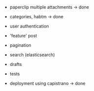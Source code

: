 + paperclip multiple attachments -> done
+ categories, habtm -> done
+ user authentication
+ 'feature' post
+ pagination
+ search (elasticsearch)
+ drafts

+ tests

+ deployment using capistrano -> done
